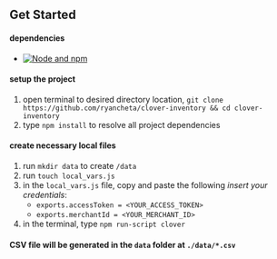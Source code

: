 ## Get Started
#### dependencies
- [![Node and npm](https://img.shields.io/badge/Node_and_npm-brightgreen.svg?style=flat)](https://nodejs.org/en/)

#### setup the project
1. open terminal to desired directory location, `git clone https://github.com/ryancheta/clover-inventory && cd clover-inventory`
1. type `npm install` to resolve all project dependencies

#### create necessary local files
1. run `mkdir data` to create `/data`
1. run `touch local_vars.js`
1. in the `local_vars.js` file, copy and paste the following *insert your credentials*:
    - `exports.accessToken = <YOUR_ACCESS_TOKEN>`
    - `exports.merchantId = <YOUR_MERCHANT_ID>`
1. in the terminal, type `npm run-script clover`

#### CSV file will be generated in the `data` folder at `./data/*.csv`
